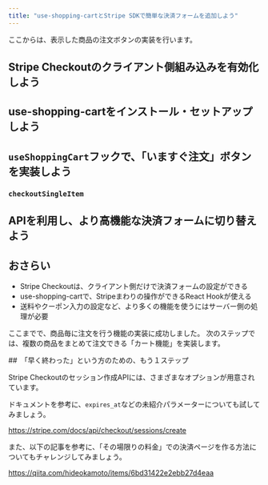 ```yaml
---
title: "use-shopping-cartとStripe SDKで簡単な決済フォームを追加しよう"
---
```


ここからは、表示した商品の注文ボタンの実装を行います。

## Stripe Checkoutのクライアント側組み込みを有効化しよう

## use-shopping-cartをインストール・セットアップしよう

## `useShoppingCart`フックで、「いますぐ注文」ボタンを実装しよう

### `checkoutSingleItem`
## APIを利用し、より高機能な決済フォームに切り替えよう

## おさらい

- Stripe Checkoutは、クライアント側だけで決済フォームの設定ができる
- use-shopping-cartで、Stripeまわりの操作ができるReact Hookが使える
- 送料やクーポン入力の設定など、より多くの機能を使うにはサーバー側の処理が必要

ここまでで、商品毎に注文を行う機能の実装に成功しました。
次のステップでは、複数の商品をまとめて注文できる「カート機能」を実装します。

##　「早く終わった」という方のための、もう１ステップ

Stripe Checkoutのセッション作成APIには、さまざまなオプションが用意されています。

ドキュメントを参考に、`expires_at`などの未紹介パラメーターについても試してみましょう。

https://stripe.com/docs/api/checkout/sessions/create

また、以下の記事を参考に、「その場限りの料金」での決済ページを作る方法についてもチャレンジしてみましょう。

https://qiita.com/hideokamoto/items/6bd31422e2ebb27d4eaa